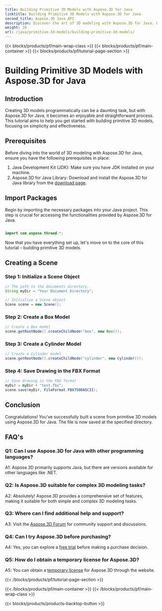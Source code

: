 ```yaml
---
title: Building Primitive 3D Models with Aspose.3D for Java
linktitle: Building Primitive 3D Models with Aspose.3D for Java
second_title: Aspose.3D Java API
description: Discover the art of 3D modeling with Aspose.3D for Java. Learn to build primitive 3D models effortlessly and unleash your creativity.
weight: 10
url: /java/primitive-3d-models/building-primitive-3d-models/
---
```


{{< blocks/products/pf/main-wrap-class >}}
{{< blocks/products/pf/main-container >}}
{{< blocks/products/pf/tutorial-page-section >}}

# Building Primitive 3D Models with Aspose.3D for Java

## Introduction

Creating 3D models programmatically can be a daunting task, but with Aspose.3D for Java, it becomes an enjoyable and straightforward process. This tutorial aims to help you get started with building primitive 3D models, focusing on simplicity and effectiveness.

## Prerequisites

Before diving into the world of 3D modeling with Aspose.3D for Java, ensure you have the following prerequisites in place:

1. Java Development Kit (JDK): Make sure you have JDK installed on your machine.
2. Aspose.3D for Java Library: Download and install the Aspose.3D for Java library from the [download page](https://releases.aspose.com/3d/java/).

## Import Packages

Begin by importing the necessary packages into your Java project. This step is crucial for accessing the functionalities provided by Aspose.3D for Java.

```java

import com.aspose.threed.*;
```

Now that you have everything set up, let's move on to the core of this tutorial – building primitive 3D models.

## Creating a Scene

### Step 1: Initialize a Scene Object

```java
// The path to the documents directory.
String myDir = "Your Document Directory";

// Initialize a Scene object
Scene scene = new Scene();
```

### Step 2: Create a Box Model

```java
// Create a Box model
scene.getRootNode().createChildNode("box", new Box());
```

### Step 3: Create a Cylinder Model

```java
// Create a Cylinder model
scene.getRootNode().createChildNode("cylinder", new Cylinder());
```

### Step 4: Save Drawing in the FBX Format

```java
// Save drawing in the FBX format
myDir = myDir + "test.fbx";
scene.save(myDir, FileFormat.FBX7500ASCII);
```

## Conclusion

Congratulations! You've successfully built a scene from primitive 3D models using Aspose.3D for Java. The file is now saved at the specified directory.

## FAQ's

### Q1: Can I use Aspose.3D for Java with other programming languages?

A1: Aspose.3D primarily supports Java, but there are versions available for other languages like .NET.

### Q2: Is Aspose.3D suitable for complex 3D modeling tasks?

A2: Absolutely! Aspose.3D provides a comprehensive set of features, making it suitable for both simple and complex 3D modeling tasks.

### Q3: Where can I find additional help and support?

A3: Visit the [Aspose.3D Forum](https://forum.aspose.com/c/3d/18) for community support and discussions.

### Q4: Can I try Aspose.3D before purchasing?

A4: Yes, you can explore a [free trial](https://releases.aspose.com/) before making a purchase decision.

### Q5: How do I obtain a temporary license for Aspose.3D?

A5: You can obtain a [temporary license](https://purchase.aspose.com/temporary-license/) for Aspose.3D through the website.

{{< /blocks/products/pf/tutorial-page-section >}}

{{< /blocks/products/pf/main-container >}}
{{< /blocks/products/pf/main-wrap-class >}}

{{< blocks/products/products-backtop-button >}}
